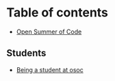 # Table of contents

* [Open Summer of Code](README.md)

## Students

* [Being a student at osoc](students/being-a-student-at-osoc.md)

